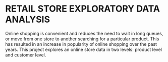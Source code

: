 # RETAIL STORE EXPLORATORY DATA ANALYSIS
Online shopping is convenient and reduces the need to wait in long queues, or move from one store to another searching for a particular product. This has resulted in an increase in popularity of online shopping over the past years. This project explores an online store data in two levels: product level and customer level.
